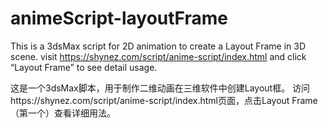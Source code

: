 # animeScript-layoutFrame
This is a 3dsMax script for 2D animation to create a Layout Frame in 3D scene.
visit https://shynez.com/script/anime-script/index.html and click “Layout Frame” to see detail usage.

这是一个3dsMax脚本，用于制作二维动画在三维软件中创建Layout框。
访问https://shynez.com/script/anime-script/index.html页面，点击Layout Frame（第一个）查看详细用法。
